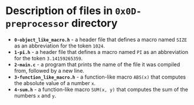# Description of files in `0x0D-preprocessor` directory

- **`0-object_like_macro.h`** - a header file that defines a macro named `SIZE` as an abbreviation for the token `1024`.
- **`1-pi.h`** - a header file that defines a macro named `PI` as an abbreviation for the token `3.14159265359`.
- **`2-main.c`** - a program that prints the name of the file it was compiled from, followed by a new line.
- **`3-function_like_macro.h`** - a function-like macro `ABS(x)` that computes the absolute value of a number `x`.
- **`4-sum.h`** - a function-like macro `SUM(x, y)` that computes the sum of the numbers `x` and `y`.
